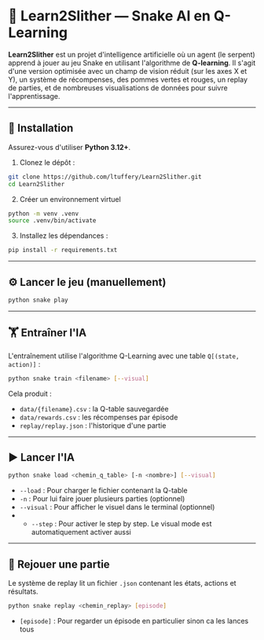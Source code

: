 # 🐍 Learn2Slither — Snake AI en Q-Learning

**Learn2Slither** est un projet d'intelligence artificielle où un agent (le serpent) apprend à jouer au jeu Snake en utilisant l'algorithme de **Q-learning**. Il s'agit d'une version optimisée avec un champ de vision réduit (sur les axes X et Y), un système de récompenses, des pommes vertes et rouges, un replay de parties, et de nombreuses visualisations de données pour suivre l'apprentissage.

---

## 🚀 Installation

Assurez-vous d'utiliser **Python 3.12+**.

1. Clonez le dépôt :

```bash
git clone https://github.com/ltuffery/Learn2Slither.git
cd Learn2Slither
```

2. Créer un environnement virtuel

```bash
python -m venv .venv
source .venv/bin/activate
```

3. Installez les dépendances :

```bash
pip install -r requirements.txt
```

---

## ⚙️ Lancer le jeu (manuellement)

```bash
python snake play
```

---

## 🏋️ Entraîner l'IA

L'entraînement utilise l'algorithme Q-Learning avec une table `Q[(state, action)]` :

```bash
python snake train <filename> [--visual]
```

Cela produit :

- `data/{filename}.csv` : la Q-table sauvegardée
- `data/rewards.csv` : les récompenses par épisode
- `replay/replay.json` : l'historique d'une partie

---

## ▶ Lancer l'IA

```bash
python snake load <chemin_q_table> [-n <nombre>] [--visual]
```

- `--load` : Pour charger le fichier contenant la Q-table  
- `-n` : Pour lui faire jouer plusieurs parties (optionnel)  
- `--visual` : Pour afficher le visuel dans le terminal (optionnel)
- - `--step` : Pour activer le step by step. Le visual mode est automatiquement activer aussi

---

## 🔁 Rejouer une partie

Le système de replay lit un fichier `.json` contenant les états, actions et résultats.

```bash
python snake replay <chemin_replay> [episode]
```
- `[episode]` : Pour regarder un épisode en particulier sinon ca les lances tous
